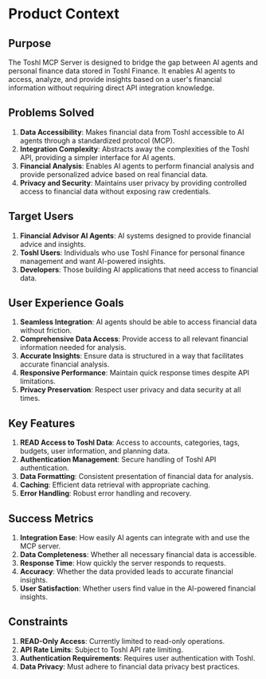 # Product Context

## Purpose

The Toshl MCP Server is designed to bridge the gap between AI agents and personal finance data stored in Toshl Finance. It enables AI agents to access, analyze, and provide insights based on a user's financial information without requiring direct API integration knowledge.

## Problems Solved

1. **Data Accessibility**: Makes financial data from Toshl accessible to AI agents through a standardized protocol (MCP).
2. **Integration Complexity**: Abstracts away the complexities of the Toshl API, providing a simpler interface for AI agents.
3. **Financial Analysis**: Enables AI agents to perform financial analysis and provide personalized advice based on real financial data.
4. **Privacy and Security**: Maintains user privacy by providing controlled access to financial data without exposing raw credentials.

## Target Users

1. **Financial Advisor AI Agents**: AI systems designed to provide financial advice and insights.
2. **Toshl Users**: Individuals who use Toshl Finance for personal finance management and want AI-powered insights.
3. **Developers**: Those building AI applications that need access to financial data.

## User Experience Goals

1. **Seamless Integration**: AI agents should be able to access financial data without friction.
2. **Comprehensive Data Access**: Provide access to all relevant financial information needed for analysis.
3. **Accurate Insights**: Ensure data is structured in a way that facilitates accurate financial analysis.
4. **Responsive Performance**: Maintain quick response times despite API limitations.
5. **Privacy Preservation**: Respect user privacy and data security at all times.

## Key Features

1. **READ Access to Toshl Data**: Access to accounts, categories, tags, budgets, user information, and planning data.
2. **Authentication Management**: Secure handling of Toshl API authentication.
3. **Data Formatting**: Consistent presentation of financial data for analysis.
4. **Caching**: Efficient data retrieval with appropriate caching.
5. **Error Handling**: Robust error handling and recovery.

## Success Metrics

1. **Integration Ease**: How easily AI agents can integrate with and use the MCP server.
2. **Data Completeness**: Whether all necessary financial data is accessible.
3. **Response Time**: How quickly the server responds to requests.
4. **Accuracy**: Whether the data provided leads to accurate financial insights.
5. **User Satisfaction**: Whether users find value in the AI-powered financial insights.

## Constraints

1. **READ-Only Access**: Currently limited to read-only operations.
2. **API Rate Limits**: Subject to Toshl API rate limiting.
3. **Authentication Requirements**: Requires user authentication with Toshl.
4. **Data Privacy**: Must adhere to financial data privacy best practices.
